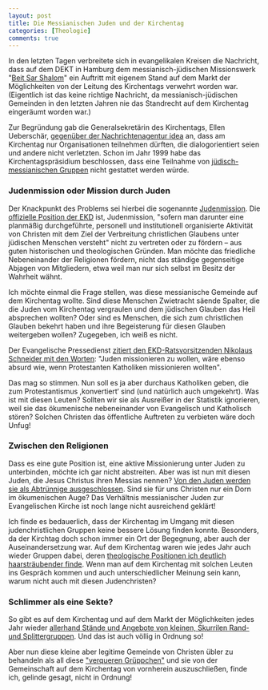 ```yaml
---
layout: post
title: Die Messianischen Juden und der Kirchentag
categories: [Theologie]
comments: true
---
```


In den letzten Tagen verbreitete sich in evangelikalen Kreisen die Nachricht, dass auf dem DEKT in Hamburg dem messianisch-jüdischen Missionswerk "[Beit Sar Shalom](http://www.beitsarshalom.org)" ein Auftritt mit eigenem Stand auf dem Markt der Möglichkeiten von der Leitung des Kirchentags verwehrt worden war. (Eigentlich ist das keine richtige Nachricht, da messianisch-jüdischen Gemeinden in den letzten Jahren nie das Standrecht auf dem Kirchentag eingeräumt worden war.)
<!--more-->
Zur Begründung gab die Generalsekretärin des Kirchentags, Ellen Ueberschär, [gegenüber der Nachrichtenagentur idea](http://www.idea.de/detail/thema-des-tages/artikel/kirchentag-jesusglaeubige-juden-unerwuenscht.html) an, dass am Kirchentag nur Organisationen teilnehmen dürften, die dialogorientiert seien und andere nicht verletzten. Schon im Jahr 1999 habe das Kirchentagspräsidium beschlossen, dass eine Teilnahme von [jüdisch-messianischen Gruppen](http://de.wikipedia.org/wiki/Messianische_Juden) nicht gestattet werden würde.

### Judenmission oder Mission durch Juden

Der Knackpunkt des Problems sei hierbei die sogenannte [Judenmission](http://de.wikipedia.org/wiki/Judenmission). Die [offizielle Position der EKD](http://www.ekd.de/EKD-Texte/christen_juden_2000_c-j3.html) ist, Judenmission, "sofern man darunter eine planmäßig durchgeführte, personell und institutionell organisierte Aktivität von Christen mit dem Ziel der Verbreitung christlichen Glaubens unter jüdischen Menschen versteht" nicht zu vertreten oder zu fördern – aus guten historischen und theologischen Gründen. Man möchte das friedliche Nebeneinander der Religionen fördern, nicht das ständige gegenseitige Abjagen von Mitgliedern, etwa weil man nur sich selbst im Besitz der Wahrheit wähnt.

Ich möchte einmal die Frage stellen, was diese messianische Gemeinde auf dem Kirchentag wollte. Sind diese Menschen Zwietracht säende Spalter, die die Juden vom Kirchentag vergraulen und dem jüdischen Glauben das Heil absprechen wollten? Oder sind es Menschen, die sich zum christlichen Glauben bekehrt haben und ihre Begeisterung für diesen Glauben weitergeben wollen? Zugegeben, ich weiß es nicht.

Der Evangelische Pressedienst [zitiert den EKD-Ratsvorsitzenden Nikolaus Schneider mit den Worten](http://www.epd.de/zentralredaktion/epd-zentralredaktion/evangeliumsdienst-kritisiert-ausschluss-messianischer-juden-vo): "Juden missionieren zu wollen, wäre ebenso absurd wie, wenn Protestanten Katholiken missionieren wollten".

Das mag so stimmen. Nun soll es ja aber durchaus Katholiken geben, die zum Protestantismus ,konvertiert‘ sind (und natürlich auch umgekehrt). Was ist mit diesen Leuten? Sollten wir sie als Ausreißer in der Statistik ignorieren, weil sie das ökumenische nebeneinander von Evangelisch und Katholisch stören? Solchen Christen das öffentliche Auftreten zu verbieten wäre doch Unfug!

### Zwischen den Religionen

Dass es eine gute Position ist, eine aktive Missionierung unter Juden zu unterbinden, möchte ich gar nicht abstreiten. Aber was ist nun mit diesen Juden, die Jesus Christus ihren Messias nennen? [Von den Juden werden sie als Abtrünnige ausgeschlossen](http://www.ekd.de/ezw/Publikationen_2003.php). Sind sie für uns Christen nur ein Dorn im ökumenischen Auge? Das Verhältnis messianischer Juden zur Evangelischen Kirche ist noch lange nicht ausreichend geklärt!

Ich finde es bedauerlich, dass der Kirchentag im Umgang mit diesen judenchristlichen Gruppen keine bessere Lösung finden konnte. Besonders, da der Kirchtag doch schon immer ein Ort der Begegnung, aber auch der Auseinandersetzung war. Auf dem Kirchentag waren wie jedes Jahr auch wieder Gruppen dabei, deren [theologische Positionen ich deutlich haarsträubender finde](http://www.idea.de/detail/frei-kirchen/detail/theologin-bejaht-mehrere-liebesbeziehungen-gleichzeitig.html). Wenn man auf dem Kirchentag mit solchen Leuten ins Gespräch kommen und auch unterschiedlicher Meinung sein kann, warum nicht auch mit diesen Judenchristen?

### Schlimmer als eine Sekte?

So gibt es auf dem Kirchentag und auf dem Markt der Möglichkeiten jedes Jahr wieder [allerhand Stände und Angebote von kleinen, Skurrilen Rand- und Splittergruppen](http://www.ekd.de/ezw/Publikationen_informationen_sekten_auf_dem_kirchentag.php). Und das ist auch völlig in Ordnung so!

Aber nun diese kleine aber legitime Gemeinde von Christen übler zu behandeln als all diese ["verqueren Grüppchen"](http://www.ekd.de/ezw/Publikationen_informationen_sekten_auf_dem_kirchentag.php) und sie von der Gemeinschaft auf dem Kirchentag von vornherein auszuschließen, finde ich, gelinde gesagt, nicht in Ordnung!